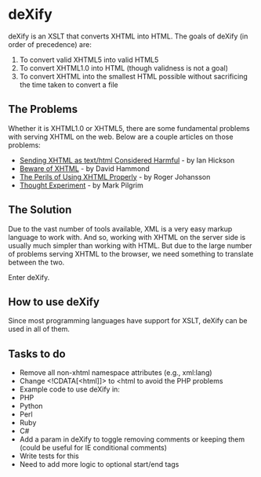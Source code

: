 deXify
======
deXify is an XSLT that converts XHTML into HTML. The goals of deXify (in order of precedence) are:

 1. To convert valid XHTML5 into valid HTML5
 2. To convert XHTML1.0 into HTML (though validness is not a goal)
 3. To convert XHTML into the smallest HTML possible without sacrificing the time taken to convert a file

The Problems
------------
Whether it is XHTML1.0 or XHTML5, there are some fundamental problems with serving XHTML on the web. Below are a couple articles on those problems:

 * [Sending XHTML as text/html Considered Harmful](http://hixie.ch/advocacy/xhtml) - by Ian Hickson
 * [Beware of XHTML](http://www.webdevout.net/articles/beware-of-xhtml) - by David Hammond
 * [The Perils of Using XHTML Properly](http://www.456bereastreet.com/archive/200501/the_perils_of_using_xhtml_properly/) - by Roger Johansson
 * [Thought Experiment](http://diveintomark.org/archives/2004/01/14/thought_experiment) - by Mark Pilgrim

The Solution
------------
Due to the vast number of tools available, XML is a very easy markup language to work with. And so, working with XHTML on the server side is usually much simpler than working with HTML. But due to the large number of problems serving XHTML to the browser, we need something to translate between the two.

Enter deXify.

How to use deXify
-----------------
Since most programming languages have support for XSLT, deXify can be used in all of them.

Tasks to do
-----------
 * Remove all non-xhtml namespace attributes (e.g., xml:lang)
 * Change <!CDATA[<html]]> to &lt;html to avoid the PHP problems
 * Example code to use deXify in:
  * PHP
  * Python
  * Perl
  * Ruby
  * C#
 * Add a param in deXify to toggle removing comments or keeping them (could be useful for IE conditional comments)
  * Write tests for this
  * Need to add more logic to optional start/end tags
